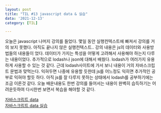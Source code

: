 ```yaml
---
layout: post
title: "TIL #13 javascript data & 실습"
data: '2021-12-13'
category: [TIL]

---
```


오늘은 javascript 나머지 강의를 들었다. 몇일 동안 실행컨텍스트에 빠져서 강의를 거의 보지 못했다. 아직도 끝나지 않은 실행컨텍스트.. 강의 내용은 js의 데이터와 사용방법들의 내용들이 었다. 데이터가 가지는 특성을 어떻게 고려해서 사용해야 하는지 다루는 내용이었다. 추가적으로 lodash나 json에 대해서 배웠다. lodash가 여러가지 유용하게 사용할 수 있는 것 같다. 근데 lodash사이트에 가서 보니 내용이 거의 자바스크립트 문법과 맞먹는다. 익혀두면 나중에 유용할 듯한데 js를 어느정도 익히면 추가적인 공부로 익혀야 할듯 하다. 아직 js를 잘 다루지 못하는 상태에서 lodash를 공부하기에는 조금 이른것 같다. 오늘 배운내용도 한번 강의를 들어서는 내용이 완벽히 습득하기는 어려운듯하여 다시한번 보면서 복습을 해야할 것 같다.   

<a href="/javascript/js_data">자바스크립트 data</a><br/>
<a href="/javascript/js_data_practice">자바스크립트 data 실습</a>
